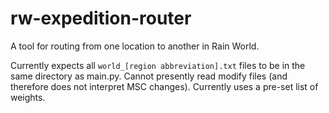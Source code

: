 # rw-expedition-router
A tool for routing from one location to another in Rain World.

Currently expects all `world_[region abbreviation].txt` files to be in the same directory as main.py.
Cannot presently read modify files (and therefore does not interpret MSC changes).
Currently uses a pre-set list of weights.
